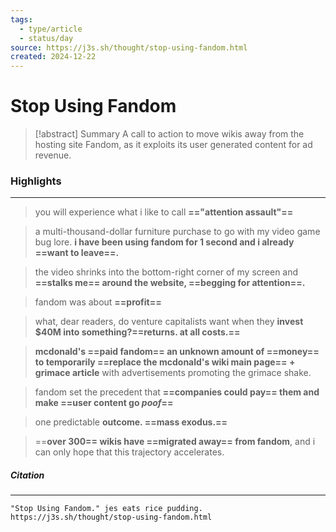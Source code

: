 ```yaml
---
tags:
  - type/article
  - status/day
source: https://j3s.sh/thought/stop-using-fandom.html
created: 2024-12-22
---
```

# **Stop Using Fandom**

> [!abstract] Summary
> A call to action to move wikis away from the hosting site Fandom, as it exploits its user generated content for ad revenue.
### **Highlights**
---
> you will experience what i like to call **=="attention assault"==**

>  a multi-thousand-dollar furniture purchase to go with my video game bug lore. **i have been using fandom for 1 second and i already ==want to leave==.**

> the video shrinks into the bottom-right corner of my screen and **==stalks me== around the website, ==begging for attention==.**

> fandom was about **==profit==**

> what, dear readers, do venture capitalists want when they **invest $40M into something?==returns. at all costs.==**

> **mcdonald's ==paid fandom== an unknown amount of ==money== to temporarily ==replace the mcdonald's wiki main page== + grimace article** with advertisements promoting the grimace shake.

> fandom set the precedent that **==companies could pay== them and make ==user content go *poof*==**

> one predictable **outcome. ==mass exodus.==**

> ==**over 300== wikis have ==migrated away== from fandom**, and i can only hope that this trajectory accelerates.
##### **Citation**
---
```
"Stop Using Fandom." jes eats rice pudding. https://j3s.sh/thought/stop-using-fandom.html
```
